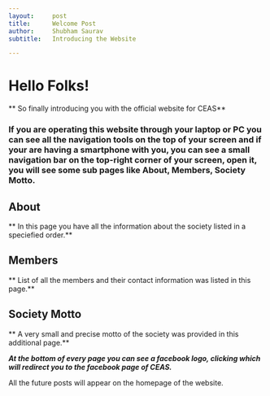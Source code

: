 ```yaml
---
layout:     post
title:      Welcome Post
author:     Shubham Saurav
subtitle:  	Introducing the Website

---
```

<!-- Start Writing Below in Markdown -->
# Hello Folks!

** So finally introducing you with the official website for CEAS**

### If you are operating this website through your laptop or PC you can see all the navigation tools on the top of your screen and if your are having a smartphone with you, you can see a small navigation bar on the top-right corner of your screen, open it, you will see some sub pages like About, Members, Society Motto.

## About

** In this page you have all the information about the society listed in a speciefied order.**

## Members

** List of all the members and their contact information was listed in this page.**

## Society Motto

** A very small and precise motto of the society was provided in this additional page.**

***At the bottom of every page you can see a facebook logo, clicking which will redirect you to the facebook page of CEAS.***

All the future posts will appear on the homepage of the website.



